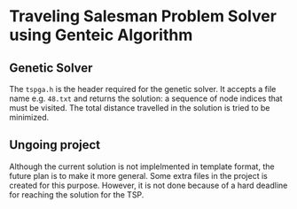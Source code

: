 # Traveling Salesman Problem Solver using Genteic Algorithm


## Genetic Solver
The `tspga.h` is the header required for the genetic solver. It accepts a file name e.g. `48.txt` and returns the solution: a sequence of node indices that must be visited. The total distance travelled in the solution is tried to be minimized.

## Ungoing project
Although the current solution is not implelmented in template format, the future plan is to make it more general. Some extra files in the project is created for this purpose. However, it is not done because of a hard deadline for reaching the solution for the TSP. 
